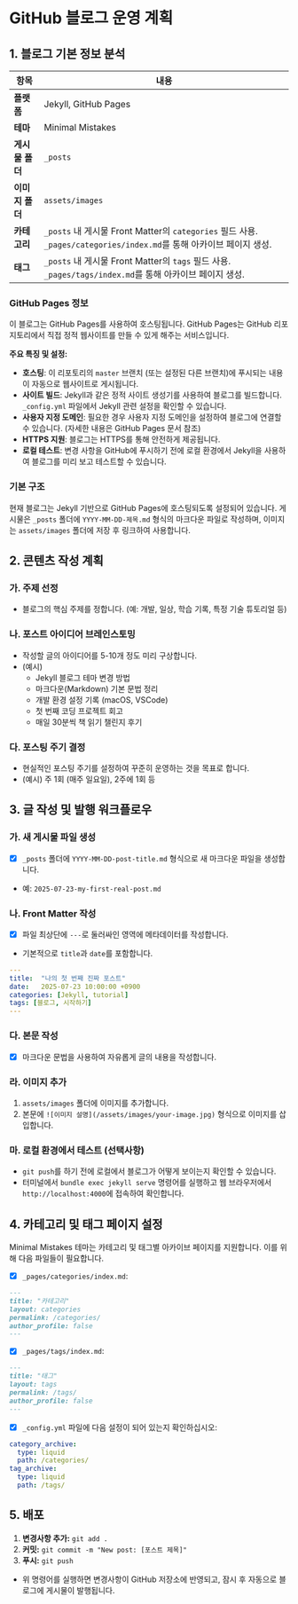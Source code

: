 # GitHub 블로그 운영 계획

## 1. 블로그 기본 정보 분석

| 항목 | 내용 |
|--------------------|---|
| **플랫폼** | Jekyll, GitHub Pages |
| **테마** | Minimal Mistakes |
| **게시물 폴더** | `_posts` |
| **이미지 폴더** | `assets/images` |
| **카테고리** | `_posts` 내 게시물 Front Matter의 `categories` 필드 사용. `_pages/categories/index.md`를 통해 아카이브 페이지 생성. |
| **태그** | `_posts` 내 게시물 Front Matter의 `tags` 필드 사용. `_pages/tags/index.md`를 통해 아카이브 페이지 생성. |

### GitHub Pages 정보
이 블로그는 GitHub Pages를 사용하여 호스팅됩니다. GitHub Pages는 GitHub 리포지토리에서 직접 정적 웹사이트를 만들 수 있게 해주는 서비스입니다.

**주요 특징 및 설정:**
*   **호스팅**: 이 리포토리의 `master` 브랜치 (또는 설정된 다른 브랜치)에 푸시되는 내용이 자동으로 웹사이트로 게시됩니다.
*   **사이트 빌드**: Jekyll과 같은 정적 사이트 생성기를 사용하여 블로그를 빌드합니다. `_config.yml` 파일에서 Jekyll 관련 설정을 확인할 수 있습니다.
*   **사용자 지정 도메인**: 필요한 경우 사용자 지정 도메인을 설정하여 블로그에 연결할 수 있습니다. (자세한 내용은 GitHub Pages 문서 참조)
*   **HTTPS 지원**: 블로그는 HTTPS를 통해 안전하게 제공됩니다.
*   **로컬 테스트**: 변경 사항을 GitHub에 푸시하기 전에 로컬 환경에서 Jekyll을 사용하여 블로그를 미리 보고 테스트할 수 있습니다.

### 기본 구조
현재 블로그는 Jekyll 기반으로 GitHub Pages에 호스팅되도록 설정되어 있습니다. 게시물은 `_posts` 폴더에 `YYYY-MM-DD-제목.md` 형식의 마크다운 파일로 작성하며, 이미지는 `assets/images` 폴더에 저장 후 링크하여 사용합니다.

## 2. 콘텐츠 작성 계획

### 가. 주제 선정
- 블로그의 핵심 주제를 정합니다. (예: 개발, 일상, 학습 기록, 특정 기술 튜토리얼 등)

### 나. 포스트 아이디어 브레인스토밍
- 작성할 글의 아이디어를 5-10개 정도 미리 구상합니다.
- (예시)
    - Jekyll 블로그 테마 변경 방법
    - 마크다운(Markdown) 기본 문법 정리
    - 개발 환경 설정 기록 (macOS, VSCode)
    - 첫 번째 코딩 프로젝트 회고
    - 매일 30분씩 책 읽기 챌린지 후기

### 다. 포스팅 주기 결정
- 현실적인 포스팅 주기를 설정하여 꾸준히 운영하는 것을 목표로 합니다.
- (예시) 주 1회 (매주 일요일), 2주에 1회 등

## 3. 글 작성 및 발행 워크플로우

### 가. 새 게시물 파일 생성
- [x] `_posts` 폴더에 `YYYY-MM-DD-post-title.md` 형식으로 새 마크다운 파일을 생성합니다.
- 예: `2025-07-23-my-first-real-post.md`

### 나. Front Matter 작성
- [x] 파일 최상단에 `---`로 둘러싸인 영역에 메타데이터를 작성합니다.
- 기본적으로 `title`과 `date`를 포함합니다.
```yaml
---
title:  "나의 첫 번째 진짜 포스트"
date:   2025-07-23 10:00:00 +0900
categories: [Jekyll, tutorial]
tags: [블로그, 시작하기]
---
```

### 다. 본문 작성
- [x] 마크다운 문법을 사용하여 자유롭게 글의 내용을 작성합니다.

### 라. 이미지 추가
1. `assets/images` 폴더에 이미지를 추가합니다.
2. 본문에 `![이미지 설명](/assets/images/your-image.jpg)` 형식으로 이미지를 삽입합니다.

### 마. 로컬 환경에서 테스트 (선택사항)
- `git push`를 하기 전에 로컬에서 블로그가 어떻게 보이는지 확인할 수 있습니다.
- 터미널에서 `bundle exec jekyll serve` 명령어를 실행하고 웹 브라우저에서 `http://localhost:4000`에 접속하여 확인합니다.

## 4. 카테고리 및 태그 페이지 설정

Minimal Mistakes 테마는 카테고리 및 태그별 아카이브 페이지를 지원합니다. 이를 위해 다음 파일들이 필요합니다.

- [x] `_pages/categories/index.md`:
```markdown
---
title: "카테고리"
layout: categories
permalink: /categories/
author_profile: false
---
```

- [x] `_pages/tags/index.md`:
```markdown
---
title: "태그"
layout: tags
permalink: /tags/
author_profile: false
---
```

- [x] `_config.yml` 파일에 다음 설정이 되어 있는지 확인하십시오:
```yaml
category_archive:
  type: liquid
  path: /categories/
tag_archive:
  type: liquid
  path: /tags/
```

## 5. 배포

1.  **변경사항 추가:** `git add .`
2.  **커밋:** `git commit -m "New post: [포스트 제목]"`
3.  **푸시:** `git push`

- 위 명령어를 실행하면 변경사항이 GitHub 저장소에 반영되고, 잠시 후 자동으로 블로그에 게시물이 발행됩니다.
